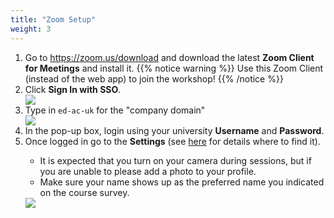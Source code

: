 ```yaml
---
title: "Zoom Setup"
weight: 3
---
```

<ol>
  <li>Go to <a href="https://zoom.us/download">https://zoom.us/download</a> and download the latest <strong>Zoom Client for Meetings</strong> and install it.
  {{% notice warning %}}
  Use this Zoom Client (instead of the web app) to join the workshop!
  {{% /notice %}}
  <li>Click <strong>Sign In with SSO</strong>.</li> 
  <img src="/images/troubleshoot/zoom-signin-01.png">
  <li>Type in <code>ed-ac-uk</code> for the "company domain"</li>
  <img src="/images/troubleshoot/zoom-signin-02.png">
  <li>In the pop-up box, login using your university <strong>Username</strong> and <strong>Password</strong>.</li>
  <li>Once logged in go to the <strong>Settings</strong> (see <a href="https://support.zoom.us/hc/en-us/articles/201362623-Changing-settings-in-the-desktop-client-or-mobile-app">here</a> for details where to find it).</li>
  <ul>
    <li>It is expected that you turn on your camera during sessions, but if you are unable to please add a photo to your profile.</li>
    <li>Make sure your name shows up as the preferred name you indicated on the course survey.</li>
  </ul>
  <img src="/images/troubleshoot/zoom-profile.png"/>
</ol>